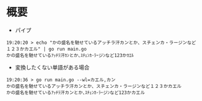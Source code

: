 # 概要

- パイプ
```
19:20:20 > echo "かの盛名を馳せているアッチラ汗カンとか、スチェンカ・ラージンなど１２３かカエル" | go run main.go
かの盛名を馳せているｱｯﾁﾗ汗ｶﾝとか､ｽﾁｪﾝｶ･ﾗｰジﾝなど123かｶｴﾙ
```


- 変換したくない単語がある場合
```
19:20:36 > go run main.go --wl=カエル,カン
かの盛名を馳せているアッチラ汗カンとか、スチェンカ・ラージンなど１２３かカエル
かの盛名を馳せているｱｯﾁﾗ汗カンとか､ｽﾁｪﾝｶ･ﾗｰジﾝなど123かカエル
```
